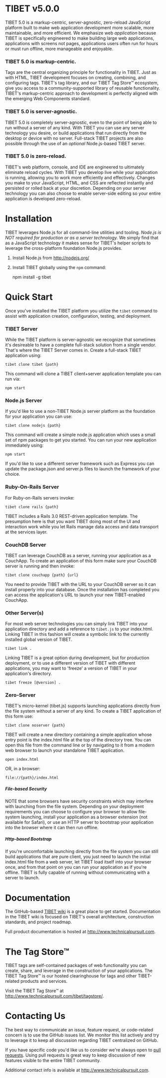 # TIBET v5.0.0

TIBET 5.0 is a markup-centric, server-agnostic, zero-reload JavaScript platform
built to make web application development more scalable, more maintainable, and
more efficient. We emphasize web _application_ because TIBET is specifically
engineered to make building large web applications, applications with screens
not pages, applications users often run for hours or must run offline, more
manageable and enjoyable.

### TIBET 5.0 is markup-centric.
Tags are the central organizing principle for functionality in TIBET. Just as
with HTML, TIBET development focuses on creating, combining, and configuring
tags. TIBET's tag library, and our TIBET Tag Store&trade; ecosystem, give you
access to a community-supported library of reusable functionality. TIBET's
markup-centric approach to development is perfectly aligned with the emerging
Web Components standard.

### TIBET 5.0 is server-agnostic.
TIBET 5.0 is completely server-agnostic, even to the point of being able to run
without a server of any kind. With TIBET you can use any server technology you
desire, or build applications that run directly from the desktop or device with
no server. Full-stack TIBET projects are also possible through the use of an
_optional_ Node.js-based TIBET server.

### TIBET 5.0 is zero-reload.
TIBET's web platform, console, and IDE are engineered to ultimately eliminate
reload cycles. With TIBET you develop live while your application is running,
allowing you to work more efficiently and effectively. Changes you make to your
JavaScript, HTML, and CSS are reflected instantly and persisted or rolled back
at your discretion. Depending on your server technology you can also choose to
enable server-side editing so your entire application is developed zero-reload.

# Installation

TIBET leverages Node.js for all command-line utilities and tooling. *Node.js is
_NOT_ required for production or as a server technology.* We simply find that as
a JavaScript technology it makes sense for TIBET's helper scripts to leverage
the cross-platform foundation Node.js provides.

1. Install Node.js from http://nodejs.org/

2. Install TIBET globally using the `npm` command:

    npm install -g tibet

# Quick Start

Once you've installed the TIBET platform you utilize the `tibet` command to
assist with application creation, configuration, testing, and deployment.

### TIBET Server

While the TIBET platform is server-agnostic we recognize that sometimes it's
desireable to have a complete full-stack solution from a single vendor. That's
where the TIBET Server comes in. Create a full-stack TIBET application using:

    tibet clone tibet {path}

This command will clone a TIBET client+server application template you can run
via:

    npm start

### Node.js Server

If you'd like to use a non-TIBET Node.js server platform as the foundation for
your application you can use:

    tibet clone nodejs {path}

This command will create a simple node.js application which uses a small set of
npm packages to get you started. You can run your new application immediately
using:

    npm start

If you'd like to use a different server framework such as Express you can update
the package.json and server.js files to launch the framework of your choice.

### Ruby-On-Rails Server

For Ruby-on-Rails servers invoke:

    tibet clone rails {path}

TIBET includes a Rails 3.0 REST-driven application template. The presumption
here is that you want TIBET doing most of the UI and interaction work while you
let Rails manage data access and data transport at the services layer.

### CouchDB Server

TIBET can leverage CouchDB as a server, running your application as a CouchApp.
To create an application of this form make sure your CouchDB server is running
and then invoke:

    tibet clone couchapp {path} {url}

You need to provide TIBET with the URL to your CouchDB server so it can install
properly into your database. Once the installation has completed you can access
the application's URL to launch your new TIBET-enabled CouchApp.

### Other Server(s)

For most web server technologies you can simply link TIBET into your application
directory and add a reference to `tibet.js` to your index.html. Linking TIBET in
this fashion will create a symbolic link to the currently installed global
version of TIBET.

    tibet link .

Linking TIBET is a great option during development, but for production
deployment, or to use a different version of TIBET with different applications,
you may want to 'freeze' a version of TIBET in your application's directory.

    tibet freeze [@version] .

### Zero-Server

TIBET's micro-kernel (tibet.js) supports launching applications directly from
the file system without a server of any kind. To create a TIBET application of
this form use:

    tibet clone noserver {path}

TIBET will create a new directory containing a simple application whose entry
point is the index.html file at the top of the directory tree. You can open this
file from the command line or by navigating to it from a modern web browser to
launch your standalone TIBET application.

    open index.html 

OR, in a browser:

    file://{path}/index.html

##### File-based Security 

NOTE that some browsers have security constraints which may interfere with
launching from the file system. Depending on your deployment requirements you
can choose to configure your browser to allow file-system launching, install
your application as a browser extension (not available for Safari), or use an
HTTP server to bootstrap your application into the browser where it can then
run offline.

##### Http-based Bootstrap

If you're uncomfortable launching directly from the file system you can still
build applications that are pure client, you just need to launch the initial
index.html file from a web server, let TIBET load itself into your browser once,
and from that point on you can run your application as if you're offline.
TIBET is fully capable of running without communicating with a server to launch.

# Documentation

The GitHub-based [TIBET wiki](https://github.com/TechnicalPursuit/TIBET/wiki)
is a great place to get started. Documentation in the TIBET wiki is focused on
TIBET's overall architecture, construction standards, and project roadmap.

Full product documentation is hosted at <http://www.technicalpursuit.com>.

# The Tag Store&trade;

TIBET tags are self-contained packages of web functionality you can create,
share, and leverage in the construction of your applications. The TIBET Tag
Store&trade; is our hosted clearinghouse for tags and other TIBET-related
products and services.

Visit the TIBET Tag Store&trade; at <http://www.technicalpursuit.com/tibet/tagstore/>.

# Contacting Us

The best way to communicate an issue, feature request, or code-related concern
is to use the GitHub issues list. We monitor this list actively and try to
leverage it to keep all discussion regarding TIBET centralized on GitHub.

If you have specific code you'd like us to consider we're always open to [pull
requests](http://help.github.com/articles/using-pull-requests). Using pull
requests is great way to keep discussion of new features visible to the entire
TIBET community.

Additional contact info is available at <http://www.technicalpursuit.com>. 

